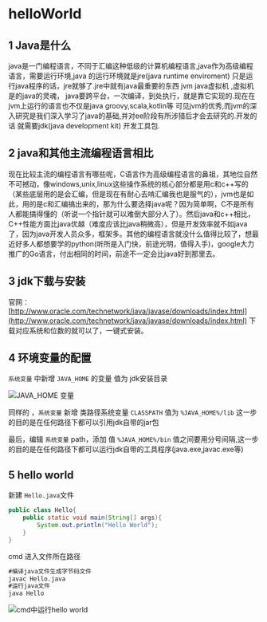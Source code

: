 # helloWorld
## 1 Java是什么
java是一门编程语言，不同于汇编这种低级的计算机编程语言,java作为高级编程语言，需要运行环境,java 的运行环境就是jre(java runtime enviroment)   只是运行java程序的话，jre就够了.jre中就有java最重要的东西   jvm   java虚拟机  ,虚拟机是的java的灵魂， java要跨平台，一次编译，到处执行，就是靠它实现的.现在在jvm上运行的语言也不仅是java   groovy,scala,kotlin等  可见jvm的优秀,而jvm的深入研究是我们深入学习了java的基础,并对ee阶段有所涉猎后才会去研究的.开发的话  就需要jdk(java development kit)   开发工具包.

## 2 java和其他主流编程语言相比

现在比较主流的编程语言有哪些呢，C语言作为高级编程语言的鼻祖，其地位自然不可撼动，像windows,unix,linux这些操作系统的核心部分都是用c和c++写的（某些底层用的是会汇编，但是现在有耐心去啃汇编我也是服气的），jvm也是如此，用的是c和汇编搞出来的，那为什么要选择java呢？因为简单啊，C不是所有人都能搞得懂的（听说一个指针就可以难倒大部分人了）。然后java和c++相比，C++性能方面比java优越（难度应该比java稍微高），但是开发效率就不如java了，因为java开发人员众多，框架多。其他的编程语言就没什么值得比较了，想最近好多人都想要学的python(听所是入门快，前途光明，值得入手)，google大力推广的Go语言，付出相同的时间，前途不一定会比java好到那里去。

## 3 jdk下载与安装  

官网： [http://www.oracle.com/technetwork/java/javase/downloads/index.html](http://www.oracle.com/technetwork/java/javase/downloads/index.html)    下载对应系统和位数的就可以了，一键式安装。

## 4 环境变量的配置

`系统变量` 中新增    `JAVA_HOME`  的变量    值为   jdk安装目录

![JAVA_HOME 变量](_v_images/_java_home变_1540369695_15262.png)


同样的 ，`系统变量` 新增 类路径系统变量 `CLASSPATH`   值为 `%JAVA_HOME%/lib`  这一步的目的是在任何路径下都可以引用jdk自带的jar包

最后，编辑  `系统变量` path，添加 值 `%JAVA_HOME%/bin`  值之间要用分号间隔,这一步的目的是在任何路径下都可以运行jdk自带的工具程序(java.exe,javac.exe等)

## 5 hello world

新建 `Hello.java`文件
```java
public class Hello{
    public static void main(String[] args){
        System.out.println("Hello World");
    }
}
```

cmd  进入文件所在路径
```bat
#编译java文件生成字节码文件
javac Hello.java
#运行java文件
java Hello
```
![cmd中运行hello world](_v_images/_cmd中运行hell_1540371329_14644.png)
